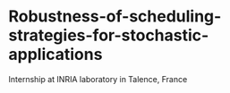 # Robustness-of-scheduling-strategies-for-stochastic-applications
Internship at INRIA laboratory in Talence, France
